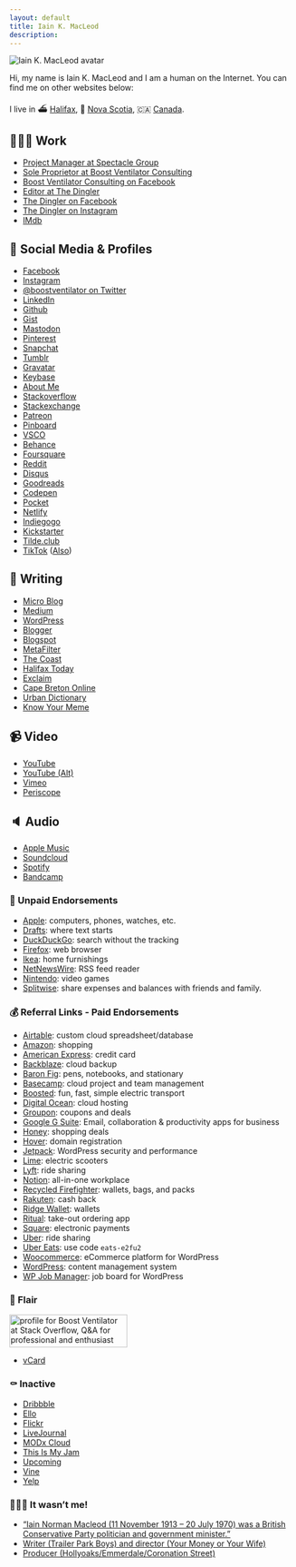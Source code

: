 ```yaml
---
layout: default
title: Iain K. MacLeod
description: 
---
```


![Iain K. MacLeod avatar](https://www.gravatar.com/avatar/be15a3f079ae5644227810dac7e1b202.png)

<div class="h-card">
  Hi, my name is <span class="p-name">Iain K. MacLeod</span> and I am a human on the Internet. 
  You can find me on other websites below:
</div>


I live in ⛴ [Halifax](https://halifax.ca), 🦞 [Nova Scotia](https://novascotia.ca), 🇨🇦 [Canada](https://www.canada.ca).

## 👨🏻‍💻 Work

* <a class="u-url" href="https://spectaclegroup.ca/iain.html">Project Manager at Spectacle Group</a>
* <a class="u-url" href="https://boostventilator.com">Sole Proprietor at Boost Ventilator Consulting</a>
* <a class="u-url" href="https://facebook.com/boostventilatorconsulting">Boost Ventilator Consulting on Facebook</a>
* <a class="u-url" href="https://twitter.com/thedingler">Editor at The Dingler</a>
* <a class="u-url" href="https://www.facebook.com/thedingler/">The Dingler on Facebook</a>
* <a class="u-url" href="https://www.instagram.com/thedingler/">The Dingler on Instagram</a>
* <a class="u-url" href="https://www.imdb.com/name/nm1828496/" rel="me">IMdb</a>

<!-- Editor at the Atlantic Standard Times -->

## 🔗 Social Media & Profiles

* <a class="u-url" href="https://facebook.com/boostventilator" rel="me">Facebook</a>
* <a class="u-url" href="https://instagram.com/boostventilator" rel="me">Instagram</a>
* <a class="u-url" href="https://twitter.com/boostventilator" rel="me">@boostventilator on Twitter</a>
* <a class="u-url" href="https://ca.linkedin.com/in/boostventilator" rel="me">LinkedIn</a>
* <a class="u-url" href="https://github.com/boostventilator" rel="me">Github</a>
* <a class="u-url" href="https://gist.github.com/boostventilator" rel="me">Gist</a>
* <a class="u-url" href="https://xoxo.zone/@boostventilator" rel="me">Mastodon</a>
* <a class="u-url" href="https://www.pinterest.ca/boostventilator/" rel="me">Pinterest</a>
* <a class="u-url" href="https://www.snapchat.com/add/boostventilator" rel="me">Snapchat</a>
* <a class="u-url" href="https://boostventilator.tumblr.com/" rel="me">Tumblr</a>
* <a class="u-url" href="https://en.gravatar.com/boostventilator" rel="me">Gravatar</a>
* <a class="u-url" href="https://keybase.io/boostventilator" rel="me">Keybase</a>    
* <a class="u-url" href="https://about.me/boostventilator" rel="me">About Me</a>
* <a class="u-url" href="https://stackoverflow.com/users/142252/boost-ventilator" rel="me">Stackoverflow</a>
* <a class="u-url" href="https://stackexchange.com/users/47955/boost-ventilator" rel="me">Stackexchange</a>
* <a class="u-url" href="https://www.patreon.com/boostventilator/creators" rel="me">Patreon</a>
* <a class="u-url" href="http://pinboard.in/u:boostventilator" rel="me">Pinboard</a>
* <a class="u-url" href="https://vsco.co/boostventilator/images/1" rel="me">VSCO</a>
* <a class="u-url" href="https://www.behance.net/iainmacleod" rel="me">Behance</a>
* <a class="u-url" href="https://foursquare.com/boostventilator" rel="me">Foursquare</a>
* <a class="u-url" href="https://www.reddit.com/user/boostventilator" rel="me">Reddit</a>
* <a class="u-url" href="https://disqus.com/by/boostventilator/" rel="me">Disqus</a>
* <a class="u-url" href="https://www.goodreads.com/boostventilator" rel="me">Goodreads</a>
* <a class="u-url" href="https://codepen.io/boostventilator" rel="me">Codepen</a>
* <a class="u-url" href="https://getpocket.com/@boostventilator" rel="me">Pocket</a>
* <a class="u-url" href="https://boostventilator.netlify.com" rel="me">Netlify</a>
* <a class="u-url" href="https://www.indiegogo.com/individuals/516376" rel="me">Indiegogo</a>
* <a class="u-url" href="https://www.kickstarter.com/profile/boostventilator" rel="me">Kickstarter</a>
* <a class="u-url" href="http://tilde.club/~boostventilator/" rel="me">Tilde.club</a>
* <a class="u-url" href="https://www.tiktok.com/@boostventilator" rel="me">TikTok</a> (<a class="u-url" href="http://vm.tiktok.com/AKG2Td/" rel="me">Also</a>)

## 📝 Writing

* <a class="u-url" href="https://boostventilator.micro.blog" rel="me">Micro Blog</a>
* <a class="u-url" href="https://medium.com/@boostventilator" rel="me">Medium</a>
* <a class="u-url" href="https://boostventilator.wordpress.com/" rel="me">WordPress</a>
* <a class="u-url" href="https://www.blogger.com/profile/01594348677326306924" rel="me">Blogger</a>
* <a class="u-url" href="https://boostventilator.blogspot.com" rel="me">Blogspot</a>
* <a class="u-url" href="https://www.metafilter.com/user/7843" rel="me">MetaFilter</a>
* <a class="u-url" href="https://www.thecoast.ca/halifax/boost-ventilator/Profile?oid=1069291" rel="me">The Coast</a>
* <a class="u-url" href="https://www.halifaxtoday.ca/profile/86469" rel="me">Halifax Today</a>
* <a class="u-url" href="https://exclaim.ca/writers/iain_k_macleod" rel="me">Exclaim</a>
* <a class="u-url" href="https://capebreton.lokol.me/member/boostventilator" rel="me">Cape Breton Online</a>
* <a class="u-url" href="https://www.urbandictionary.com/author.php?author=Iain+K.+MacLeod" rel="me">Urban Dictionary</a>
* <a class="u-url" href="https://knowyourmeme.com/users/iain-k-macleod" rel="me">Know Your Meme</a>

## 📹 Video

* <a class="u-url" href="https://www.youtube.com/user/boostventilator" rel="me">YouTube</a>
* <a class="u-url" href="https://youtube.com/c/iainkmacleod" rel="me">YouTube (Alt)</a>
* <a class="u-url" href="https://vimeo.com/boostventilator" rel="me">Vimeo</a>
* <a class="u-url" href="https://www.pscp.tv/boostventilator" rel="me">Periscope</a>

## 🔈 Audio

* <a class="u-url" href="https://music.apple.com/profile/boostventilator" rel="me">Apple Music</a>
* <a class="u-url" href="https://soundcloud.com/boostventilator" rel="me">Soundcloud</a>
* <a class="u-url" href="https://open.spotify.com/user/boostventilator" rel="me">Spotify</a>
* <a class="u-url" href="https://bandcamp.com/boostventilator" rel="me">Bandcamp</a>

### 🖤 Unpaid Endorsements
* <a class="u-url" href="https://apple.ca">Apple</a>: computers, phones, watches, etc.
* <a class="u-url" href="https://getdrafts.com">Drafts</a>: where text starts
* <a class="u-url" href="https://duckduckgo.com/spread">DuckDuckGo</a>: search without the tracking
* <a class="u-url" href="https://www.mozilla.org/en-US/firefox/new/">Firefox</a>: web browser
* <a class="u-url" href="https://www.ikea.com/ca/en/">Ikea</a>: home furnishings
* <a class="u-url" href="https://ranchero.com/netnewswire/">NetNewsWire</a>: RSS feed reader
* <a class="u-url" href="https://www.nintendo.com/en_CA/">Nintendo</a>: video games
* <a class="u-url" href="https://secure.splitwise.com/">Splitwise</a>: share expenses and balances with friends and family.

### 💰 Referral Links - Paid Endorsements

* <a class="u-url" href="https://airtable.com/invite/r/O0UHeORA">Airtable</a>: custom cloud spreadsheet/database
* <a class="u-url" href="https://www.amazon.ca/s?k=Amazon&amp;rh=p_85%3A5690392011&amp;dc&amp;qid=1568739612&amp;rnid=5690384011&amp;ref=sr_nr_p_85_1&_encoding=UTF8&tag=ventilator-20&linkCode=ur2&linkId=87bce22bb82ea56fcecd142bd4601051&camp=15121&creative=330641">Amazon</a>: shopping
* <a class="u-url" href="http://amex.ca/share/iainmLKdP?XLINK=MYCP">American Express</a>: credit card
* <a class="u-url" href="https://secure.backblaze.com/r/004ua9">Backblaze</a>: cloud backup
* <a class="u-url" href="http://baronfig.refr.cc/iainmacleod">Baron Fig</a>: pens, notebooks, and stationary
* <a class="u-url" href="https://3.basecamp.com/r/BPOV">Basecamp</a>: cloud project and team management
* <a class="u-url" href="https://www.talkable.com/x/B5KAhD">Boosted</a>: fun, fast, simple electric transport
* <a class="u-url" href="https://m.do.co/c/2db0e8584fcf">Digital Ocean</a>: cloud hosting
* <a class="u-url" href="https://www.groupon.com/visitor_referral/h/27638cca-b3ba-4fe4-b810-6056fea888c0">Groupon</a>: coupons and deals
* <a class="u-url" href="https://refergsuite.app.goo.gl/mQk9">Google G Suite</a>: Email, collaboration & productivity apps for business
* <a class="u-url" href="https://joinhoney.com/ref/126iibo">Honey</a>: shopping deals
* <a class="u-url" href="https://hover.com/1dETf1XG">Hover</a>: domain registration
* <a class="u-url" href="https://jetpack.com/?aff=4866&cid=3511701">Jetpack</a>: WordPress security and performance
* <a class="u-url" href="https://lime.bike/referral/RDKXDBK">Lime</a>: electric scooters
* <a class="u-url" href="https://www.lyft.com/idi/IAIN74">Lyft</a>: ride sharing
* <a class="u-url" href="https://www.notion.so/?r=5b8b23e57eb54cb5a508e76286074c2c">Notion</a>: all-in-one workplace
* <a class="u-url" href="http://i.refs.cc/o8q7lQb3">Recycled Firefighter</a>: wallets, bags, and packs
* <a class="u-url" href="https://www.rakuten.ca/referrer?referrerid=9hWjcml9%2B3Q%3D">Rakuten</a>: cash back
* <a class="u-url" href="https://www.talkable.com/x/yCo5Bk">Ridge Wallet</a>: wallets
* <a class="u-url" href="https://invite.ritual.co/IAIN58156">Ritual</a>: take-out ordering app
* <a class="u-url" href="https://squareup.com/i/VENTILATOR">Square</a>: electronic payments
* <a class="u-url" href="https://www.uber.com/invite/e2fu2">Uber</a>: ride sharing
* <a class="u-url" href="http://ubr.to/EatsGiveGet">Uber Eats</a>:  use code `eats-e2fu2`
* <a class="u-url" href="https://woocommerce.com/?aff=4866&cid=3511701">Woocommerce</a>: eCommerce platform for WordPress
* <a class="u-url" href="https://wordpress.com/alp/?aff=4866&cid=3511701">WordPress</a>: content management system
* <a class="u-url" href="https://wpjobmanager.com/?aff=4866&cid=3511701">WP Job Manager</a>: job board for WordPress

### 🎩 Flair

<a href="https://stackoverflow.com/users/142252/boost-ventilator"><img src="https://stackoverflow.com/users/flair/142252.png?theme=clean" width="208" height="58" alt="profile for Boost Ventilator at Stack Overflow, Q&amp;A for professional and enthusiast programmers" title="profile for Boost Ventilator at Stack Overflow, Q&amp;A for professional and enthusiast programmers"></a>

* <a class="u-url" href="https://www.gravatar.com/be15a3f079ae5644227810dac7e1b202.vcf">vCard</a>

### ⚰️ Inactive

* <a class="u-url" href="https://dribbble.com/boostventilator" rel="me">Dribbble</a>
* <a class="u-url" href="https://ello.co/boostventilator" rel="me">Ello</a>
* <a class="u-url" href="https://www.flickr.com/people/boostventilator/" rel="me">Flickr</a>
* <a class="u-url" href="https://www.livejournal.com/userinfo.bml?user=boostventilator" rel="me">LiveJournal</a>
* <a class="u-url" href="http://consulting.boostventilator.modxcloud.com/" rel="me">MODx Cloud</a>
* <a class="u-url" href="https://www.thisismyjam.com/boostventilator" rel="me">This Is My Jam</a>
* <a class="u-url" href="https://upcoming.org/@boostventilator" rel="me">Upcoming</a>
* <a class="u-url" href="https://vine.co/boostventilator" rel="me">Vine</a>
* <a class="u-url" href="https://boostventilator.yelp.ca/" rel="me">Yelp</a>

### 🤷🏻‍♂️ It wasn’t me!

* <a class="u-url" href="https://en.wikipedia.org/wiki/Iain_Macleod">“Iain Norman Macleod (11 November 1913 – 20 July 1970) was a British Conservative Party politician and government minister.”</a>
* <a class="u-url" href="https://www.imdb.com/name/nm6082773/">Writer (Trailer Park Boys) and director (Your Money or Your Wife)</a>
* <a class="u-url" href="https://www.imdb.com/name/nm1461892/">Producer (Hollyoaks/Emmerdale/Coronation Street)</a>

<!-- * <a class="u-url" href=""></a> -->
